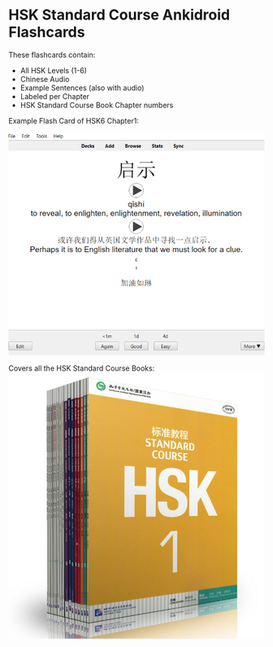 # HSK Standard Course Ankidroid Flashcards

These flashcards contain:

* All HSK Levels (1-6)
* Chinese Audio
* Example Sentences (also with audio)
* Labeled per Chapter
* HSK Standard Course Book Chapter numbers

Example Flash Card of HSK6 Chapter1:

![alt text](https://github.com/RoelTim/HSK_StandardCourse_Anki/blob/main/images/Capture.PNG?raw=true)


Covers all the HSK Standard Course Books:
![alt text](https://github.com/RoelTim/HSK_StandardCourse_Anki/blob/main/images/18books.jpg?raw=true)

